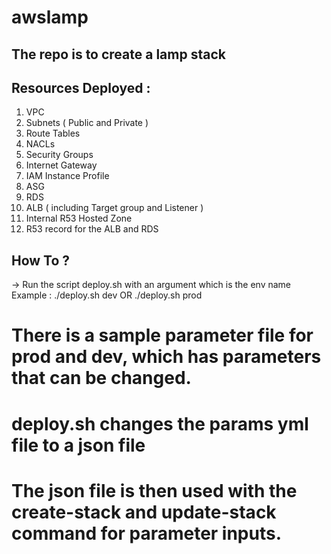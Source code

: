 # awslamp

## The repo is to create a lamp stack
## Resources Deployed :

1. VPC
2. Subnets ( Public and Private )
3. Route Tables
4. NACLs
5. Security Groups
6. Internet Gateway
7. IAM Instance Profile
8. ASG
9. RDS
10. ALB ( including Target group and Listener )
11. Internal R53 Hosted Zone
12. R53 record for the ALB and RDS

## How To ?
-> Run the script deploy.sh with an argument which is the env name
  Example : ./deploy.sh dev  OR ./deploy.sh prod

# There is a sample parameter file for prod and dev, which has parameters that can be changed.
# deploy.sh changes the params yml file to a json file
# The json file is then used with the create-stack and update-stack command for parameter inputs.

